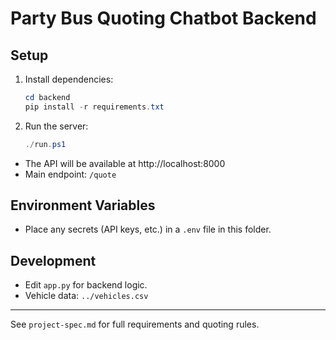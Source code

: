# Party Bus Quoting Chatbot Backend

## Setup

1. Install dependencies:
   ```powershell
   cd backend
   pip install -r requirements.txt
   ```
2. Run the server:
   ```powershell
   ./run.ps1
   ```

- The API will be available at http://localhost:8000
- Main endpoint: `/quote`

## Environment Variables
- Place any secrets (API keys, etc.) in a `.env` file in this folder.

## Development
- Edit `app.py` for backend logic.
- Vehicle data: `../vehicles.csv`

---

See `project-spec.md` for full requirements and quoting rules.
